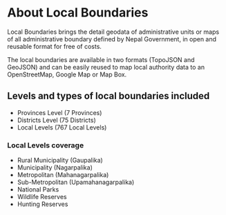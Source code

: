 # About Local Boundaries
Local Boundaries brings the detail geodata of administrative units or maps of all administrative boundary defined by Nepal Government, in open and reusable format for free of costs.

The local boundaries are available in two formats (TopoJSON and GeoJSON) and can be easily reused to map local authority data to an OpenStreetMap, Google Map or Map Box.

## Levels and types of local boundaries included
* Provinces Level (7 Provinces)
* Districts Level (75 Districts)
* Local Levels (767 Local Levels)

### Local Levels coverage
* Rural Municipality (Gaupalika) 	
* Municipality (Nagarpalika)
* Metropolitan (Mahanagarpalika)
* Sub-Metropolitan (Upamahanagarpalika)
* National Parks
* Wildlife Reserves 
* Hunting Reserves 

